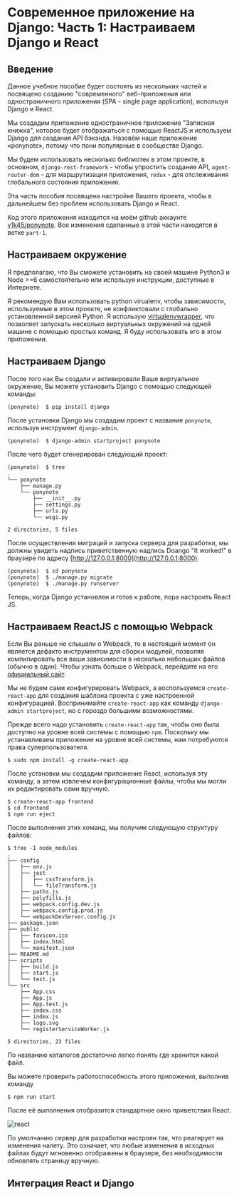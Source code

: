 # Современное приложение на Django: Часть 1: Настраиваем Django и React

## Введение

Данное учебное пособие будет состоять из нескольких частей и посвящено созданию "современного" веб-приложения или одностраничного приложения (SPA - single page application), используя Django и React.

Мы создадим приложение одностраничное приложение "Записная книжка", которое будет отображаться с помощью ReactJS и используем Django для создания API бэкэнда. Назовём наше приложение «ponynote», потому что пони популярные в сообществе Django.

Мы будем использовать несколько библиотек в этом проекте, в основном, `django-rest-framework` - чтобы упростить создание API, `agent-router-dom` - для маршрутизации приложения, `redux` - для отслеживания глобального состояния приложения.

Эта часть пособия посвящена настройке Вашего проекта, чтобы в дальнейшем без проблем использовать Django и React.

Код этого приложения находится на моём github аккаунте [v1k45/ponynote](https://github.com/v1k45/ponynote). Все изменения сделанные в этой части находятся в ветке `part-1`.

## Настраиваем окружение

Я предполагаю, что Вы сможете установить на своей машине Python3 и Node >=6 самостоятельно или используя инструкции, доступные в Интернете.

Я рекомендую Вам использовать python virualenv, чтобы зависимости, используемые в этом проекте, не конфликтовали с глобально установленной версией Python. Я использую [virtualenvwrapper](https://virtualenvwrapper.readthedocs.io/en/latest/), что позволяет запускать несколько виртуальных окружений на одной машине с помощью простых команд. Я буду использовать его в этом приложении.

## Настраиваем Django

После того как Вы создали и активировали Ваше виртуальное окружение, Вы можете установить Django с помощью следующей команды:

```
(ponynote)  $ pip install django
```
После установки Django мы создадим проект с название `ponynote`, используя инструмент `django-admin`.
```
(ponynote)  $ django-admin startproject ponynote
```
После чего будет сгенерирован следующий проект:
```
(ponynote)  $ tree
.
└── ponynote
    ├── manage.py
    └── ponynote
        ├── __init__.py
        ├── settings.py
        ├── urls.py
        └── wsgi.py

2 directories, 5 files
```
После осуществления миграций и запуска сервера для разработки, мы должны увидеть надпись приветственную надпись Dоango "It worked!" в браузере по адресу [http://127.0.0.1:8000](http://127.0.0.1:8000).

```
(ponynote)  $ cd ponynote
(ponynote)  $ ./manage.py migrate
(ponynote)  $ ./manage.py runserver
```

Теперь, когда Django установлен и готов к работе, пора настроить React JS.

## Настраиваем ReactJS с помощью Webpack

Если Вы раньше не слышали о Webpack, то в настоящий момент он является дефакто инструментом для сборки модулей, позволяя компилировать все ваши зависимости в несколько небольших файлов (обычно в один). Чтобы узнать больше о Webpack, перейдите на его [официальный сайт](https://webpack.js.org/).

Мы не будем сами конфигурировать Webpack, а воспользуемся `create-react-app` для создания шаблона проекта с уже настроенной конфигурацией. Воспринимайте `create-react-app` как команду `django-admin startproject`, но с гороздо большими возможностями.

Прежде всего надо установить `create-react-app` так, чтобы оно была доступно на уровне всей системы с помощью `npm`. Поскольку мы устанавливаем приложение на уровне всей системы, нам потребуются права суперпользователя.

```
$ sudo npm install -g create-react-app
```

После установки мы создадим приложение React, используя эту команду, а затем извлечем конфигурационные файлы, чтобы мы могли их редактировать сами вручную.

```
$ create-react-app frontend
$ cd frontend
$ npm run eject
```

После выполнения этих команд, мы получим следующую структуру файлов:

```
$ tree -I node_modules
.
├── config
│   ├── env.js
│   ├── jest
│   │   ├── cssTransform.js
│   │   └── fileTransform.js
│   ├── paths.js
│   ├── polyfills.js
│   ├── webpack.config.dev.js
│   ├── webpack.config.prod.js
│   └── webpackDevServer.config.js
├── package.json
├── public
│   ├── favicon.ico
│   ├── index.html
│   └── manifest.json
├── README.md
├── scripts
│   ├── build.js
│   ├── start.js
│   └── test.js
└── src
    ├── App.css
    ├── App.js
    ├── App.test.js
    ├── index.css
    ├── index.js
    ├── logo.svg
    └── registerServiceWorker.js

5 directories, 23 files
```

По названию каталогов достаточно легко понять где хранится какой файл.

Вы можете проверить работоспособность этого приложения, выполнив команду

```
$ npm run start
```

После её выполнения отобразится стандартное окно приветствия React.

![react](https://github.com/MaksimDzhangirov/Django-React/img/part1/react.png)

По умолчанию сервер для разработки настроен так, что реагирует на изменения налету. Это означает, что любые изменения в исходных файлах будут мгновенно отображены в браузере, без необходимости обновлять страницу вручную.

## Интеграция React и Django

